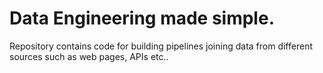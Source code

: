 # Data Engineering made simple.

Repository contains code for building pipelines joining data from different sources such as web pages, APIs etc..

<src img="pipes.png" width="600" height="300">

